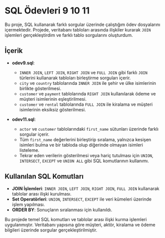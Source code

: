 # SQL Ödevleri 9 10 11

Bu proje, SQL kullanarak farklı sorgular üzerinde çalıştığım ödev dosyalarını içermektedir. Projede, veritabanı tabloları arasında ilişkiler kurarak `JOIN` işlemleri gerçekleştirdim ve farklı tablo sorgularını oluşturdum.

## İçerik

- **odev9.sql**: 
  - `INNER JOIN`, `LEFT JOIN`, `RIGHT JOIN` ve `FULL JOIN` gibi farklı `JOIN` türlerini kullanarak tabloları birleştirme sorguları içerir.
  - `city` ve `country` tablolarında `INNER JOIN` ile şehir ve ülke isimlerinin birlikte gösterilmesi.
  - `customer` ve `payment` tablolarında `RIGHT JOIN` kullanılarak ödeme ve müşteri isimlerinin eşleştirilmesi.
  - `customer` ve `rental` tablolarında `FULL JOIN` ile kiralama ve müşteri isimlerinin eksiksiz gösterilmesi.

- **odev11.sql**:
  - `actor` ve `customer` tablolarındaki `first_name` sütunları üzerinde farklı sorgular içerir.
  - Tüm `first_name` değerlerini birleştirip sıralama, yalnızca kesişen isimleri bulma ve bir tabloda olup diğerinde olmayan isimleri listeleme.
  - Tekrar eden verilerin gösterilmesi veya hariç tutulması için `UNION`, `INTERSECT`, `EXCEPT` ve `UNION ALL` gibi SQL komutlarının kullanımı.

## Kullanılan SQL Komutları

- **JOIN İşlemleri**: `INNER JOIN`, `LEFT JOIN`, `RIGHT JOIN`, `FULL JOIN` kullanarak tablolar arası ilişki kurulması.
- **Set Operatörleri**: `UNION`, `INTERSECT`, `EXCEPT` ile veri kümeleri üzerinde işlem yapılması.
- **ORDER BY**: Sonuçların sıralanması için kullanıldı.
  
Bu projede temel SQL komutları ve tablolar arası ilişki kurma işlemleri uygulanmıştır. Veritabanı yapısına göre müşteri, aktör, kiralama ve ödeme bilgileri üzerinde sorgular gerçekleştirilmiştir.
